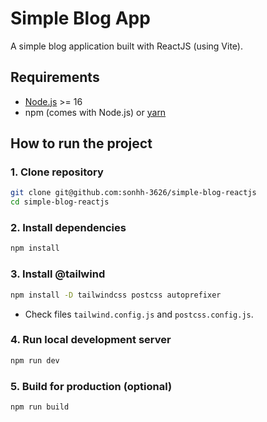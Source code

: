 # Simple Blog App

A simple blog application built with ReactJS (using Vite).

## Requirements
- [Node.js](https://nodejs.org/) >= 16
- npm (comes with Node.js) or [yarn](https://yarnpkg.com/)

## How to run the project

### 1. Clone repository
```bash
git clone git@github.com:sonhh-3626/simple-blog-reactjs
cd simple-blog-reactjs
```

### 2. Install dependencies
```bash
npm install
```

### 3. Install @tailwind
```bash
npm install -D tailwindcss postcss autoprefixer
```

- Check files `tailwind.config.js` and `postcss.config.js`.

### 4. Run local development server
```bash
npm run dev
```

### 5. Build for production (optional)
```bash
npm run build
```
